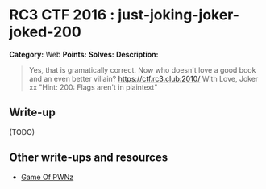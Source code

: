 # RC3 CTF 2016 : just-joking-joker-joked-200

**Category:** Web
**Points:**
**Solves:**
**Description:**

> Yes, that is gramatically correct. Now who doesn't love a good book and an even better villain?
> <https://ctf.rc3.club:2010/>
> With Love,
> Joker xx
> "Hint: 200: Flags aren't in plaintext"

## Write-up

(TODO)

## Other write-ups and resources

* [Game Of PWNz](https://gameofpwnz.com/?p=437)
